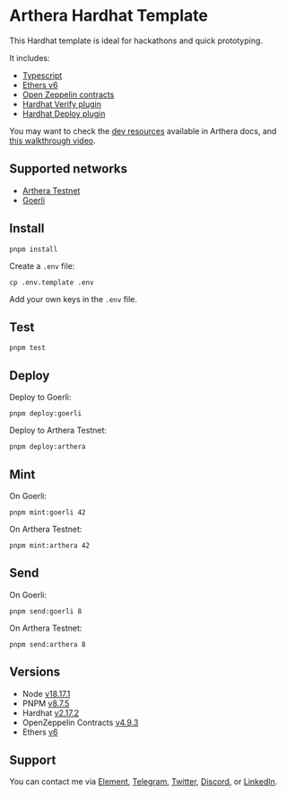 # Arthera Hardhat Template

This Hardhat template is ideal for hackathons and quick prototyping.

It includes:

-   [Typescript](https://www.typescriptlang.org/)
-   [Ethers v6](https://docs.ethers.org/v6/)
-   [Open Zeppelin contracts](https://www.openzeppelin.com/contracts)
-   [Hardhat Verify plugin](https://hardhat.org/hardhat-runner/plugins/nomicfoundation-hardhat-verify)
-   [Hardhat Deploy plugin](https://github.com/wighawag/hardhat-deploy)

You may want to check the [dev resources](https://docs.arthera.net/build/developing-sc/dev-resources) available in Arthera docs, and [this walkthrough video](https://www.youtube.com/watch?v=kjPvFk4qmpc).

## Supported networks

-   [Arthera Testnet](https://explorer-test.arthera.net/)
-   [Goerli](https://goerli.etherscan.io/)

## Install

```
pnpm install
```

Create a `.env` file:

```
cp .env.template .env
```

Add your own keys in the `.env` file.

## Test

```
pnpm test
```

## Deploy

Deploy to Goerli:

```
pnpm deploy:goerli
```

Deploy to Arthera Testnet:

```
pnpm deploy:arthera
```

## Mint

On Goerli:

```
pnpm mint:goerli 42
```

On Arthera Testnet:

```
pnpm mint:arthera 42
```

## Send

On Goerli:

```
pnpm send:goerli 8
```

On Arthera Testnet:

```
pnpm send:arthera 8
```

## Versions

-   Node [v18.17.1](https://nodejs.org/uk/blog/release/v18.17.1/)
-   PNPM [v8.7.5](https://pnpm.io/pnpm-vs-npm)
-   Hardhat [v2.17.2](https://github.com/NomicFoundation/hardhat/releases/tag/hardhat%402.17.2)
-   OpenZeppelin Contracts [v4.9.3](https://github.com/OpenZeppelin/openzeppelin-contracts/releases/tag/v4.9.3)
-   Ethers [v6](https://docs.ethers.org/v6/)

## Support

You can contact me via [Element](https://matrix.to/#/@julienbrg:matrix.org), [Telegram](https://t.me/julienbrg), [Twitter](https://twitter.com/julienbrg), [Discord](https://discordapp.com/users/julienbrg), or [LinkedIn](https://www.linkedin.com/in/julienberanger/).
